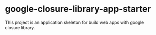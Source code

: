 # google-closure-library-app-starter
This project is an application skeleton for build web apps with google closure library.
